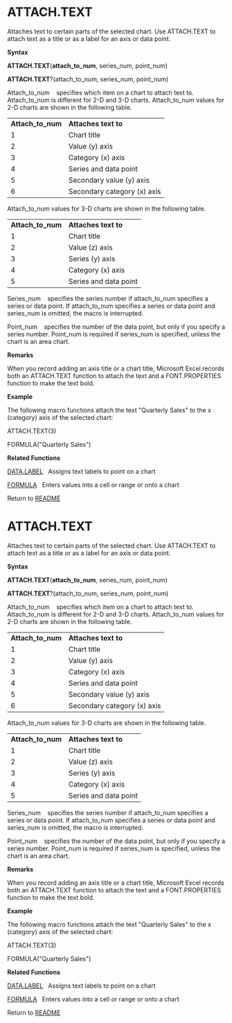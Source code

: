 # ATTACH.TEXT

Attaches text to certain parts of the selected chart. Use ATTACH.TEXT to
attach text as a title or as a label for an axis or data point.

**Syntax**

**ATTACH.TEXT**(**attach\_to\_num**, series\_num, point\_num)

**ATTACH.TEXT**?(attach\_to\_num, series\_num, point\_num)

Attach\_to\_num&nbsp;&nbsp;&nbsp;&nbsp;specifies which item on a chart
to attach text to. Attach\_to\_num is different for 2-D and 3-D charts.
Attach\_to\_num values for 2-D charts are shown in the following table.

|                     |                             |
| ------------------- | --------------------------- |
| **Attach\_to\_num** | **Attaches text to**        |
| 1                   | Chart title                 |
| 2                   | Value (y) axis              |
| 3                   | Category (x) axis           |
| 4                   | Series and data point       |
| 5                   | Secondary value (y) axis    |
| 6                   | Secondary category (x) axis |

Attach\_to\_num values for 3-D charts are shown in the following table.

|                     |                       |
| ------------------- | --------------------- |
| **Attach\_to\_num** | **Attaches text to**  |
| 1                   | Chart title           |
| 2                   | Value (z) axis        |
| 3                   | Series (y) axis       |
| 4                   | Category (x) axis     |
| 5                   | Series and data point |

Series\_num&nbsp;&nbsp;&nbsp;&nbsp;specifies the series number if
attach\_to\_num specifies a series or data point. If attach\_to\_num
specifies a series or data point and series\_num is omitted, the macro
is interrupted.

Point\_num&nbsp;&nbsp;&nbsp;&nbsp;specifies the number of the data
point, but only if you specify a series number. Point\_num is required
if series\_num is specified, unless the chart is an area chart.

**Remarks**

When you record adding an axis title or a chart title, Microsoft Excel
records both an ATTACH.TEXT function to attach the text and a
FONT.PROPERTIES function to make the text bold.

**Example**

The following macro functions attach the text "Quarterly Sales" to the x
(category) axis of the selected chart:

ATTACH.TEXT(3)

FORMULA("Quarterly Sales")

**Related Functions**

[DATA.LABEL](DATA.LABEL.md)&nbsp;&nbsp;&nbsp;Assigns text labels to point on a chart

[FORMULA](FORMULA.md)&nbsp;&nbsp;&nbsp;Enters values into a cell or range or onto a
chart



Return to [README](README.md#A)

# ATTACH.TEXT

Attaches text to certain parts of the selected chart. Use ATTACH.TEXT to
attach text as a title or as a label for an axis or data point.

**Syntax**

**ATTACH.TEXT**(**attach\_to\_num**, series\_num, point\_num)

**ATTACH.TEXT**?(attach\_to\_num, series\_num, point\_num)

Attach\_to\_num&nbsp;&nbsp;&nbsp;&nbsp;specifies which item on a chart
to attach text to. Attach\_to\_num is different for 2-D and 3-D charts.
Attach\_to\_num values for 2-D charts are shown in the following table.

|                     |                             |
| ------------------- | --------------------------- |
| **Attach\_to\_num** | **Attaches text to**        |
| 1                   | Chart title                 |
| 2                   | Value (y) axis              |
| 3                   | Category (x) axis           |
| 4                   | Series and data point       |
| 5                   | Secondary value (y) axis    |
| 6                   | Secondary category (x) axis |

Attach\_to\_num values for 3-D charts are shown in the following table.

|                     |                       |
| ------------------- | --------------------- |
| **Attach\_to\_num** | **Attaches text to**  |
| 1                   | Chart title           |
| 2                   | Value (z) axis        |
| 3                   | Series (y) axis       |
| 4                   | Category (x) axis     |
| 5                   | Series and data point |

Series\_num&nbsp;&nbsp;&nbsp;&nbsp;specifies the series number if
attach\_to\_num specifies a series or data point. If attach\_to\_num
specifies a series or data point and series\_num is omitted, the macro
is interrupted.

Point\_num&nbsp;&nbsp;&nbsp;&nbsp;specifies the number of the data
point, but only if you specify a series number. Point\_num is required
if series\_num is specified, unless the chart is an area chart.

**Remarks**

When you record adding an axis title or a chart title, Microsoft Excel
records both an ATTACH.TEXT function to attach the text and a
FONT.PROPERTIES function to make the text bold.

**Example**

The following macro functions attach the text "Quarterly Sales" to the x
(category) axis of the selected chart:

ATTACH.TEXT(3)

FORMULA("Quarterly Sales")

**Related Functions**

[DATA.LABEL](DATA.LABEL.md)&nbsp;&nbsp;&nbsp;Assigns text labels to point on a chart

[FORMULA](FORMULA.md)&nbsp;&nbsp;&nbsp;Enters values into a cell or range or onto a
chart



Return to [README](README.md#A)

